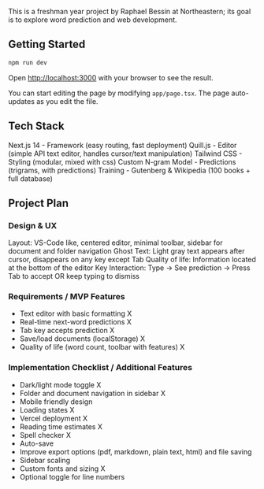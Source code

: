 This is a freshman year project by Raphael Bessin at Northeastern; its goal is to explore word prediction and web development.

## Getting Started

```bash
npm run dev
```

Open [http://localhost:3000](http://localhost:3000) with your browser to see the result.

You can start editing the page by modifying `app/page.tsx`. The page auto-updates as you edit the file.

## Tech Stack
Next.js 14 - Framework (easy routing, fast deployment)
Quill.js - Editor (simple API text editor, handles cursor/text manipulation)
Tailwind CSS - Styling (modular, mixed with css)
Custom N-gram Model - Predictions (trigrams, with predictions)
Training - Gutenberg & Wikipedia (100 books + full database)

## Project Plan

### Design & UX
Layout: VS-Code like, centered editor, minimal toolbar, sidebar for document and folder navigation
Ghost Text: Light gray text appears after cursor, disappears on any key except Tab
Quality of life: Information located at the bottom of the editor
Key Interaction: Type → See prediction → Press Tab to accept OR keep typing to dismiss

### Requirements / MVP Features
+ Text editor with basic formatting X
+ Real-time next-word predictions X
+ Tab key accepts prediction X
+ Save/load documents (localStorage) X
+ Quality of life (word count, toolbar with features) X

### Implementation Checklist / Additional Features
+ Dark/light mode toggle X
+ Folder and document navigation in sidebar X
+ Mobile friendly design
+ Loading states X
+ Vercel deployment X
+ Reading time estimates X
+ Spell checker X
+ Auto-save
+ Improve export options (pdf, markdown, plain text, html) and file saving
+ Sidebar scaling
+ Custom fonts and sizing X
+ Optional toggle for line numbers
